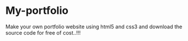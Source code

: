 # My-portfolio
Make your own portfolio website using html5 and css3 and download the source code for free of cost..!!!
